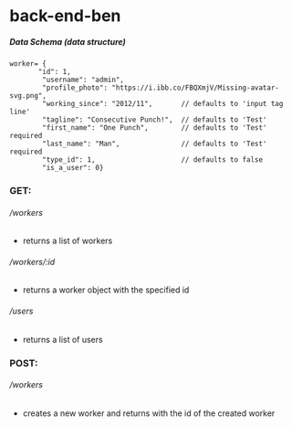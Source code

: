 # back-end-ben

##### Data Schema (data structure)

```
worker= {
       "id": 1,
        "username": "admin",
        "profile_photo": "https://i.ibb.co/FBQXmjV/Missing-avatar-svg.png",
        "working_since": "2012/11",       // defaults to 'input tag line'
        "tagline": "Consecutive Punch!",  // defaults to 'Test'
        "first_name": "One Punch",        // defaults to 'Test'  required
        "last_name": "Man",               // defaults to 'Test'  required
        "type_id": 1,                     // defaults to false
        "is_a_user": 0}
```

### GET:

###### /workers

- returns a list of workers

###### /workers/:id

- returns a worker object with the specified id

###### /users

- returns a list of users

### POST:

###### /workers

- creates a new worker and returns with the id of the created worker
